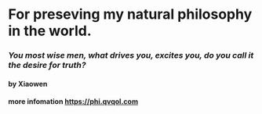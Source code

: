 # For preseving my natural philosophy in the world.
### *You most wise men, what drives you, excites you, do you call it the desire for truth?*
#### by Xiaowen
#### more infomation <https://phi.qvqol.com>

